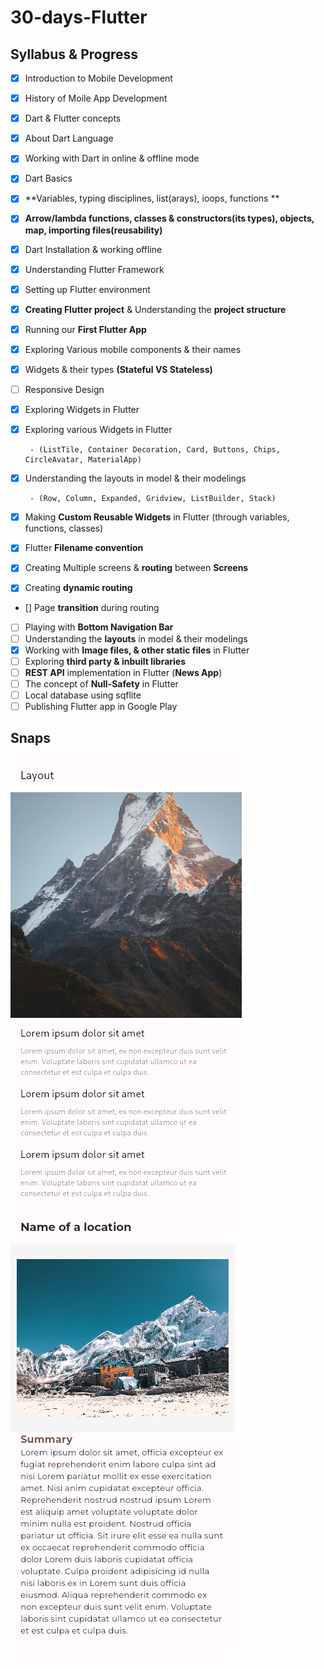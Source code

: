 # 30-days-Flutter
## Syllabus & Progress

 - [x] Introduction to Mobile Development
 - [x] History of Moile App Development
 - [x] Dart & Flutter concepts

 - [x] About Dart Language
 - [x] Working with Dart in online & offline mode
 - [x] Dart Basics
 - [x] **Variables, typing disciplines, list(arays), ioops, functions **
 - [x] **Arrow/lambda functions, classes & constructors(its types), objects, map, importing files(reusability)**
 - [x] Dart Installation & working offline
 - [x] Understanding Flutter Framework
 - [x] Setting up Flutter environment
 - [x] **Creating Flutter project** & Understanding the **project structure**
 - [x] Running our **First Flutter App**

 - [x] Exploring Various mobile components & their names

 - [x] Widgets & their types **(Stateful VS Stateless)**

 - [ ] Responsive Design

 - [x] Exploring Widgets in Flutter

 - [x] Exploring various Widgets in Flutter

		- (ListTile, Container Decoration, Card, Buttons, Chips, CircleAvatar, MaterialApp)

 - [x] Understanding the layouts in model & their modelings

		- (Row, Column, Expanded, Gridview, ListBuilder, Stack)

 - [x] Making **Custom Reusable Widgets** in Flutter (through variables,
       functions, classes)

 - [x] Flutter **Filename convention**
 - [x] Creating Multiple screens & **routing** between **Screens**
 - [x] Creating **dynamic routing**
 - [] Page **transition** during routing
 - [ ] Playing with **Bottom Navigation Bar**
 - [ ] Understanding the **layouts** in model & their modelings
 - [x] Working with **Image files, & other static files** in Flutter
 - [ ] Exploring **third party & inbuilt libraries**
 - [ ] **REST API** implementation in Flutter (**News App**)
 - [ ] The concept of **Null-Safety** in Flutter
 - [ ] Local database using sqflite
 - [ ] Publishing Flutter app in Google Play

## Snaps
![Preview](previews/practice_layout.png)
![Preview](previews/basic_layout.png)
